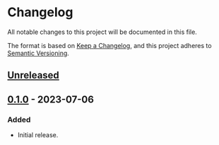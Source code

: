 # Changelog

All notable changes to this project will be documented in this file.

The format is based on [Keep a Changelog](https://keepachangelog.com/en/1.0.0/),
and this project adheres to [Semantic Versioning](https://semver.org/spec/v2.0.0.html).

## [Unreleased]

## [0.1.0] - 2023-07-06

### Added

- Initial release.

[unreleased]: https://github.com/elizagamedev/xkcd-303-mode.el/compare/v0.1.0...HEAD
[0.1.0]: https://github.com/elizagamedev/xkcd-303-mode.el/releases/tag/v0.1.0
